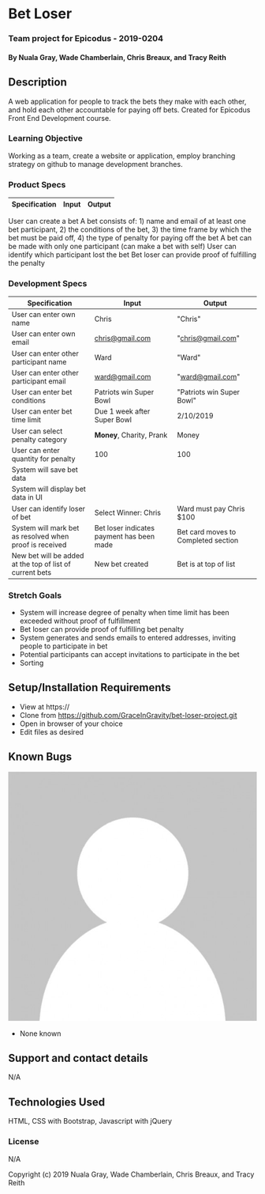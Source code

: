 # Bet Loser

### Team project for Epicodus - 2019-0204

#### By Nuala Gray, Wade Chamberlain, Chris Breaux, and Tracy Reith

## Description

A web application for people to track the bets they make with each other, and hold each other accountable for paying off bets. Created for Epicodus Front End Development course.

### Learning Objective

Working as a team, create a website or application, employ branching strategy on github to manage development branches.

### Product Specs

Specification | Input | Output
------------- | ----- | ------
User can create a bet
A bet consists of: 1) name and email of at least one bet participant, 2) the conditions of the bet, 3) the time frame by which the bet must be paid off, 4) the type of penalty for paying off the bet
A bet can be made with only one participant (can make a bet with self)
User can identify which participant lost the bet
Bet loser can provide proof of fulfilling the penalty

### Development Specs

Specification | Input | Output
------------- | ----- | ------
User can enter own name | Chris | "Chris"
User can enter own email | chris@gmail.com | "chris@gmail.com"
User can enter other participant name | Ward | "Ward"
User can enter other participant email | ward@gmail.com | "ward@gmail.com"
User can enter bet conditions | Patriots win Super Bowl | "Patriots win Super Bowl"
User can enter bet time limit | Due 1 week after Super Bowl | 2/10/2019
User can select penalty category | **Money**, Charity, Prank | Money
User can enter quantity for penalty | 100 | 100
System will save bet data | |
System will display bet data in UI | |
User can identify loser of bet | Select Winner: Chris | Ward must pay Chris $100  
System will mark bet as resolved when proof is received | Bet loser indicates payment has been made | Bet card moves to Completed section
New bet will be added at the top of list of current bets | New bet created | Bet is at top of list


### Stretch Goals

* System will increase degree of penalty when time limit has been exceeded without proof of fulfillment
* Bet loser can provide proof of fulfilling bet penalty
* System generates and sends emails to entered addresses, inviting people to participate in bet
* Potential participants can accept invitations to participate in the bet
* Sorting


## Setup/Installation Requirements

* View at https://
* Clone from https://github.com/GraceInGravity/bet-loser-project.git
* Open in browser of your choice
* Edit files as desired


## Known Bugs

![placeholder img](imgs/generic-person.png)

* None known

## Support and contact details

N/A

## Technologies Used

HTML, CSS with Bootstrap, Javascript with jQuery

### License

N/A

Copyright (c) 2019 Nuala Gray, Wade Chamberlain, Chris Breaux, and Tracy Reith
